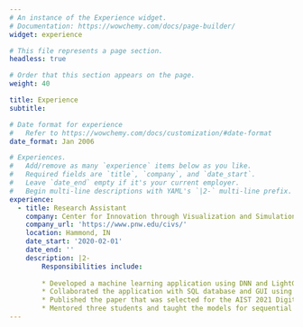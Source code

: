 ```yaml
---
# An instance of the Experience widget.
# Documentation: https://wowchemy.com/docs/page-builder/
widget: experience

# This file represents a page section.
headless: true

# Order that this section appears on the page.
weight: 40

title: Experience
subtitle:

# Date format for experience
#   Refer to https://wowchemy.com/docs/customization/#date-format
date_format: Jan 2006

# Experiences.
#   Add/remove as many `experience` items below as you like.
#   Required fields are `title`, `company`, and `date_start`.
#   Leave `date_end` empty if it's your current employer.
#   Begin multi-line descriptions with YAML's `|2-` multi-line prefix.
experience:
  - title: Research Assistant
    company: Center for Innovation through Visualization and Simulation, Purdue University Northwest
    company_url: 'https://www.pnw.edu/civs/'
    location: Hammond, IN
    date_start: '2020-02-01'
    date_end: ''
    description: |2-
        Responsibilities include:
        
        * Developed a machine learning application using DNN and LightGBM to provide steel casting temperature predictions
        * Collaborated the application with SQL database and GUI using Unity to display predictions and parameters
        * Published the paper that was selected for the AIST 2021 Digitalization Applications Technology Best Paper Award
        * Mentored three students and taught the models for sequential predictions
---
```

